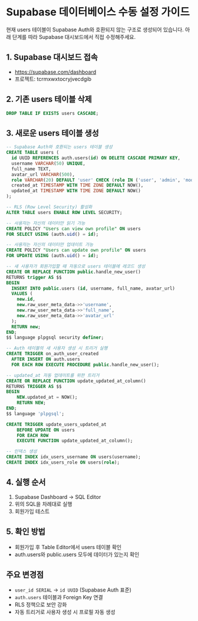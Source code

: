 # Supabase 데이터베이스 수동 설정 가이드

현재 users 테이블이 Supabase Auth와 호환되지 않는 구조로 생성되어 있습니다.
아래 단계를 따라 Supabase 대시보드에서 직접 수정해주세요.

## 1. Supabase 대시보드 접속
- https://supabase.com/dashboard
- 프로젝트: tcrmxwxtocryjvecdgib

## 2. 기존 users 테이블 삭제
```sql
DROP TABLE IF EXISTS users CASCADE;
```

## 3. 새로운 users 테이블 생성
```sql
-- Supabase Auth와 호환되는 users 테이블 생성
CREATE TABLE users (
  id UUID REFERENCES auth.users(id) ON DELETE CASCADE PRIMARY KEY,
  username VARCHAR(50) UNIQUE,
  full_name TEXT,
  avatar_url VARCHAR(500),
  role VARCHAR(20) DEFAULT 'user' CHECK (role IN ('user', 'admin', 'moderator')),
  created_at TIMESTAMP WITH TIME ZONE DEFAULT NOW(),
  updated_at TIMESTAMP WITH TIME ZONE DEFAULT NOW()
);

-- RLS (Row Level Security) 활성화
ALTER TABLE users ENABLE ROW LEVEL SECURITY;

-- 사용자는 자신의 데이터만 읽기 가능
CREATE POLICY "Users can view own profile" ON users 
FOR SELECT USING (auth.uid() = id);

-- 사용자는 자신의 데이터만 업데이트 가능
CREATE POLICY "Users can update own profile" ON users 
FOR UPDATE USING (auth.uid() = id);

-- 새 사용자가 회원가입할 때 자동으로 users 테이블에 레코드 생성
CREATE OR REPLACE FUNCTION public.handle_new_user() 
RETURNS trigger AS $$
BEGIN
  INSERT INTO public.users (id, username, full_name, avatar_url)
  VALUES (
    new.id, 
    new.raw_user_meta_data->>'username',
    new.raw_user_meta_data->>'full_name',
    new.raw_user_meta_data->>'avatar_url'
  );
  RETURN new;
END;
$$ language plpgsql security definer;

-- Auth 테이블의 새 사용자 생성 시 트리거 실행
CREATE TRIGGER on_auth_user_created
  AFTER INSERT ON auth.users
  FOR EACH ROW EXECUTE PROCEDURE public.handle_new_user();

-- updated_at 자동 업데이트를 위한 트리거
CREATE OR REPLACE FUNCTION update_updated_at_column()
RETURNS TRIGGER AS $$
BEGIN
    NEW.updated_at = NOW();
    RETURN NEW;
END;
$$ language 'plpgsql';

CREATE TRIGGER update_users_updated_at 
    BEFORE UPDATE ON users
    FOR EACH ROW 
    EXECUTE FUNCTION update_updated_at_column();

-- 인덱스 생성
CREATE INDEX idx_users_username ON users(username);
CREATE INDEX idx_users_role ON users(role);
```

## 4. 실행 순서
1. Supabase Dashboard → SQL Editor
2. 위의 SQL을 차례대로 실행
3. 회원가입 테스트

## 5. 확인 방법
- 회원가입 후 Table Editor에서 users 테이블 확인
- auth.users와 public.users 모두에 데이터가 있는지 확인

## 주요 변경점
- `user_id SERIAL` → `id UUID` (Supabase Auth 표준)
- `auth.users` 테이블과 Foreign Key 연결
- RLS 정책으로 보안 강화
- 자동 트리거로 사용자 생성 시 프로필 자동 생성